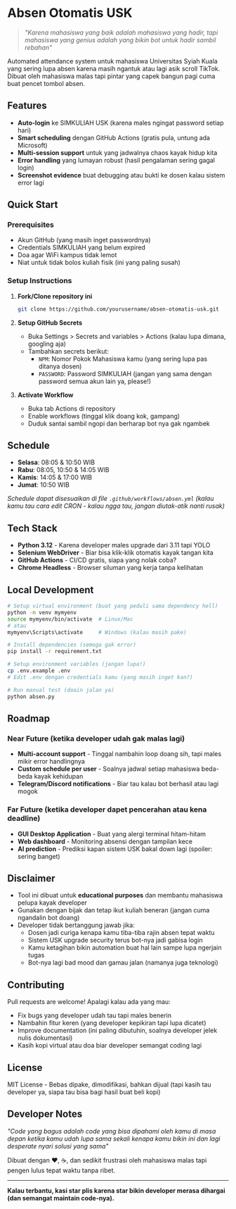 # Absen Otomatis USK

> *"Karena mahasiswa yang baik adalah mahasiswa yang hadir, tapi mahasiswa yang genius adalah yang bikin bot untuk hadir sambil rebahan"* 

Automated attendance system untuk mahasiswa Universitas Syiah Kuala yang sering lupa absen karena masih ngantuk atau lagi asik scroll TikTok. Dibuat oleh mahasiswa malas tapi pintar yang capek bangun pagi cuma buat pencet tombol absen.

## Features

- **Auto-login** ke SIMKULIAH USK (karena males ngingat password setiap hari)
- **Smart scheduling** dengan GitHub Actions (gratis pula, untung ada Microsoft)
- **Multi-session support** untuk yang jadwalnya chaos kayak hidup kita
- **Error handling** yang lumayan robust (hasil pengalaman sering gagal login)
- **Screenshot evidence** buat debugging atau bukti ke dosen kalau sistem error lagi

## Quick Start

### Prerequisites
- Akun GitHub (yang masih inget passwordnya)
- Credentials SIMKULIAH yang belum expired
- Doa agar WiFi kampus tidak lemot
- Niat untuk tidak bolos kuliah fisik (ini yang paling susah)

### Setup Instructions

1. **Fork/Clone repository ini**
   ```bash
   git clone https://github.com/yourusername/absen-otomatis-usk.git
   ```

2. **Setup GitHub Secrets**
   - Buka Settings > Secrets and variables > Actions (kalau lupa dimana, googling aja)
   - Tambahkan secrets berikut:
     - `NPM`: Nomor Pokok Mahasiswa kamu (yang sering lupa pas ditanya dosen)
     - `PASSWORD`: Password SIMKULIAH (jangan yang sama dengan password semua akun lain ya, please!)

3. **Activate Workflow**
   - Buka tab Actions di repository
   - Enable workflows (tinggal klik doang kok, gampang)
   - Duduk santai sambil ngopi dan berharap bot nya gak ngambek

## Schedule

- **Selasa**: 08:05 & 10:50 WIB
- **Rabu**: 08:05, 10:50 & 14:05 WIB  
- **Kamis**: 14:05 & 17:00 WIB
- **Jumat**: 10:50 WIB

*Schedule dapat disesuaikan di file `.github/workflows/absen.yml` (kalau kamu tau cara edit CRON - kalau ngga tau, jangan diutak-atik nanti rusak)*

## Tech Stack

- **Python 3.12** - Karena developer males upgrade dari 3.11 tapi YOLO
- **Selenium WebDriver** - Biar bisa klik-klik otomatis kayak tangan kita
- **GitHub Actions** - CI/CD gratis, siapa yang nolak coba?
- **Chrome Headless** - Browser siluman yang kerja tanpa kelihatan

## Local Development

```bash
# Setup virtual environment (buat yang peduli sama dependency hell)
python -m venv mymyenv
source mymyenv/bin/activate  # Linux/Mac
# atau
mymyenv\Scripts\activate     # Windows (kalau masih pake)

# Install dependencies (semoga gak error)
pip install -r requirement.txt

# Setup environment variables (jangan lupa!)
cp .env.example .env
# Edit .env dengan credentials kamu (yang masih inget kan?)

# Run manual test (doain jalan ya)
python absen.py
```

## Roadmap

### Near Future (ketika developer udah gak malas lagi)
- **Multi-account support** - Tinggal nambahin loop doang sih, tapi males mikir error handlingnya
- **Custom schedule per user** - Soalnya jadwal setiap mahasiswa beda-beda kayak kehidupan
- **Telegram/Discord notifications** - Biar tau kalau bot berhasil atau lagi mogok

### Far Future (ketika developer dapet pencerahan atau kena deadline)
- **GUI Desktop Application** - Buat yang alergi terminal hitam-hitam
- **Web dashboard** - Monitoring absensi dengan tampilan kece
- **AI prediction** - Prediksi kapan sistem USK bakal down lagi (spoiler: sering banget)

## Disclaimer

- Tool ini dibuat untuk **educational purposes** dan membantu mahasiswa pelupa kayak developer
- Gunakan dengan bijak dan tetap ikut kuliah beneran (jangan cuma ngandalin bot doang)
- Developer tidak bertanggung jawab jika:
  - Dosen jadi curiga kenapa kamu tiba-tiba rajin absen tepat waktu
  - Sistem USK upgrade security terus bot-nya jadi gabisa login
  - Kamu ketagihan bikin automation buat hal lain sampe lupa ngerjain tugas
  - Bot-nya lagi bad mood dan gamau jalan (namanya juga teknologi)

## Contributing

Pull requests are welcome! Apalagi kalau ada yang mau:
- Fix bugs yang developer udah tau tapi males benerin
- Nambahin fitur keren (yang developer kepikiran tapi lupa dicatet)
- Improve documentation (ini paling dibutuhin, soalnya developer jelek nulis dokumentasi)
- Kasih kopi virtual atau doa biar developer semangat coding lagi

## License

MIT License - Bebas dipake, dimodifikasi, bahkan dijual (tapi kasih tau developer ya, siapa tau bisa bagi hasil buat beli kopi)

## Developer Notes

*"Code yang bagus adalah code yang bisa dipahami oleh kamu di masa depan ketika kamu udah lupa sama sekali kenapa kamu bikin ini dan lagi desperate nyari solusi yang sama"*

Dibuat dengan ❤️, ☕, dan sedikit frustrasi oleh mahasiswa malas tapi pengen lulus tepat waktu tanpa ribet.

---

**Kalau terbantu, kasi star plis karena star bikin developer merasa dihargai (dan semangat maintain code-nya).**